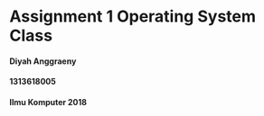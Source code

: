 # Assignment 1 Operating System Class

#### Diyah Anggraeny
#### 1313618005
#### Ilmu Komputer 2018
